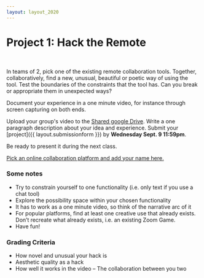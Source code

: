 ```yaml
---
layout: layout_2020
---
```


# Project 1: Hack the Remote
<br>

<!---
[Schedule / Sign-up Sheet](https://docs.google.com/spreadsheets/d/1TZk_ZS77JWXG2QIW0aoToBBthpK1EIJgyQVd7vsh1TU/edit?usp=sharing) 👈
-->

In teams of 2, pick one of the existing remote collaboration tools. Together, collaboratively, find a new, unusual, beautiful or poetic way of using the tool. Test the boundaries of the constraints that the tool has. Can you break or appropriate them in unexpected ways?

Document your experience in a one minute video, for instance through screen capturing on both ends. 

Upload your group's video to the [Shared google Drive](https://drive.google.com/drive/folders/1xxNfOhXjpuiHOYRyWp9zs_CboEhjrgsw?usp=sharing). Write a one paragraph description about your idea and experience. Submit your [project]({{ layout.submissionform }}) by **Wednesday Sept. 9 11:59pm**.

Be ready to present it during the next class.

[Pick an online collaboration platform and add your name here.](https://docs.google.com/spreadsheets/d/1Lfr6328Ewf3uEwu3q9e_N4DK9OPmgIzKAgsyYVmWPUQ/edit#gid=0)

### Some notes

- Try to constrain yourself to one functionality (i.e. only text if you use a chat tool)
- Explore the possibility space within your chosen functionality
- It has to work as a one minute video, so think of the narrative arc of it
- For popular platforms, find at least one creative use that already exists. Don’t recreate what already exists, i.e. an existing Zoom Game. 
- Have fun!

### Grading Criteria
- How novel and unusual your hack is
- Aesthetic quality as a hack
- How well it works in the video
– The collaboration between you two

